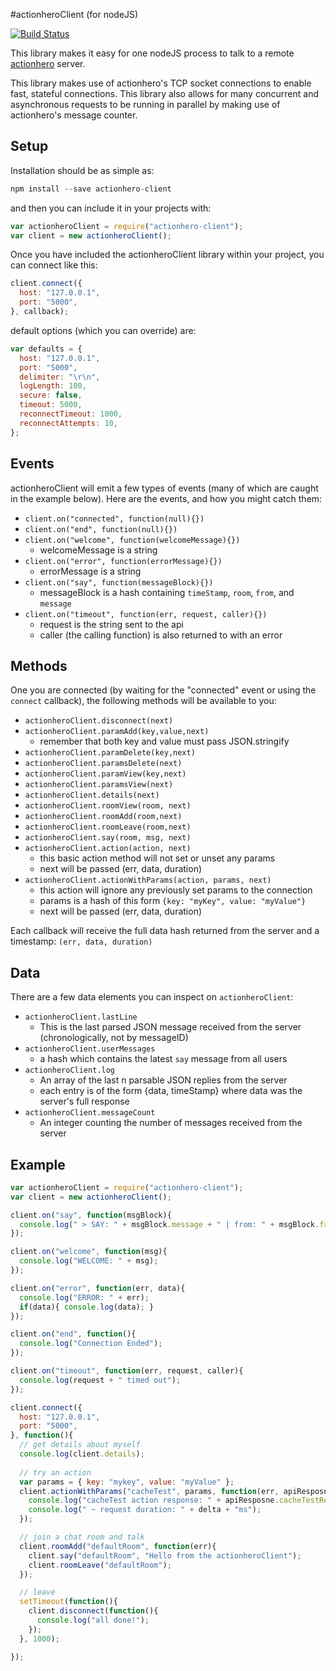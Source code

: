 #actionheroClient (for nodeJS)

[![Build Status](https://travis-ci.org/evantahler/actionhero-client.svg?branch=master)](https://travis-ci.org/evantahler/actionhero-client)

This library makes it easy for one nodeJS process to talk to a remote [actionhero](http://actionherojs.com/) server.

This library makes use of actionhero's TCP socket connections to enable fast, stateful connections.  This library also allows for many concurrent and asynchronous requests to be running in parallel by making use of actionhero's message counter.

## Setup

Installation should be as simple as:

```javascript
npm install --save actionhero-client
```

and then you can include it in your projects with:

```javascript
var actionheroClient = require("actionhero-client");
var client = new actionheroClient();
```

Once you have included the actionheroClient library within your project, you can connect like this:

```javascript
client.connect({
  host: "127.0.0.1",
  port: "5000",
}, callback);
```

default options (which you can override) are:

```javascript
var defaults = {
  host: "127.0.0.1",
  port: "5000",
  delimiter: "\r\n",
  logLength: 100,
  secure: false,
  timeout: 5000,
  reconnectTimeout: 1000,
  reconnectAttempts: 10,
};
```

## Events

actionheroClient will emit a few types of events (many of which are caught in the example below).  Here are the events, and how you might catch them:

* `client.on("connected", function(null){})`
* `client.on("end", function(null){})`
* `client.on("welcome", function(welcomeMessage){})`
  * welcomeMessage is a string
* `client.on("error", function(errorMessage){})`
  * errorMessage is a string
* `client.on("say", function(messageBlock){})`
  * messageBlock is a hash containing `timeStamp`, `room`, `from`, and `message`
* `client.on("timeout", function(err, request, caller){})`
  * request is the string sent to the api
  * caller (the calling function) is also returned to with an error
## Methods

One you are connected (by waiting for the "connected" event or using the `connect` callback), the following methods will be available to you:

* `actionheroClient.disconnect(next)`
* `actionheroClient.paramAdd(key,value,next)`
  * remember that both key and value must pass JSON.stringify
* `actionheroClient.paramDelete(key,next)`
* `actionheroClient.paramsDelete(next)`
* `actionheroClient.paramView(key,next)`
* `actionheroClient.paramsView(next)`
* `actionheroClient.details(next)`
* `actionheroClient.roomView(room, next)`
* `actionheroClient.roomAdd(room,next)`
* `actionheroClient.roomLeave(room,next)`
* `actionheroClient.say(room, msg, next)`
* `actionheroClient.action(action, next)`
  * this basic action method will not set or unset any params  
  * next will be passed (err, data, duration)
* `actionheroClient.actionWithParams(action, params, next)`
  * this action will ignore any previously set params to the connection
  * params is a hash of this form `{key: "myKey", value: "myValue"}` 
  * next will be passed (err, data, duration)

Each callback will receive the full data hash returned from the server and a timestamp: `(err, data, duration)` 

## Data 

There are a few data elements you can inspect on `actionheroClient`:

* `actionheroClient.lastLine`
  * This is the last parsed JSON message received from the server (chronologically, not by messageID)
* `actionheroClient.userMessages`
  * a hash which contains the latest `say` message from all users
* `actionheroClient.log`
  * An array of the last n parsable JSON replies from the server
  * each entry is of the form {data, timeStamp} where data was the server's full response
* `actionheroClient.messageCount`
  * An integer counting the number of messages received from the server

## Example

```javascript
var actionheroClient = require("actionhero-client");
var client = new actionheroClient();

client.on("say", function(msgBlock){
  console.log(" > SAY: " + msgBlock.message + " | from: " + msgBlock.from);
});

client.on("welcome", function(msg){
  console.log("WELCOME: " + msg);
});

client.on("error", function(err, data){
  console.log("ERROR: " + err);
  if(data){ console.log(data); }
});

client.on("end", function(){
  console.log("Connection Ended");
});

client.on("timeout", function(err, request, caller){
  console.log(request + " timed out");
});

client.connect({
  host: "127.0.0.1",
  port: "5000",
}, function(){
  // get details about myself
  console.log(client.details);
  
  // try an action
  var params = { key: "mykey", value: "myValue" };
  client.actionWithParams("cacheTest", params, function(err, apiResposne, delta){
    console.log("cacheTest action response: " + apiResposne.cacheTestResults.saveResp);
    console.log(" ~ request duration: " + delta + "ms");
  });

  // join a chat room and talk
  client.roomAdd("defaultRoom", function(err){
    client.say("defaultRoom", "Hello from the actionheroClient");
    client.roomLeave("defaultRoom");
  });

  // leave
  setTimeout(function(){
    client.disconnect(function(){
      console.log("all done!");
    });
  }, 1000);

});
```
